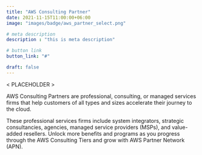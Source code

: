 ```yaml
---
title: "AWS Consulting Partner"
date: 2021-11-15T11:00:00+06:00
image: "images/badge/aws_partner_select.png"

# meta description
description : "this is meta description"

# button link
button_link: "#"

draft: false
---
```


< PLACEHOLDER >

AWS Consulting Partners are professional, consulting, or managed services firms that help customers of all types and sizes accelerate their journey to the cloud.

These professional services firms include system integrators, strategic consultancies, agencies, managed service providers (MSPs), and value-added resellers. Unlock more benefits and programs as you progress through the AWS Consulting Tiers and grow with AWS Partner Network (APN).